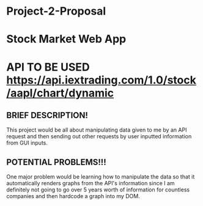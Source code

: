 # Project-2-Proposal
# Stock Market Web App
# API TO BE USED https://api.iextrading.com/1.0/stock/aapl/chart/dynamic

## BRIEF DESCRIPTION! 
This project would be all about manipulating data given to me by an API request and then sending out other requests by user inputted information from GUI inputs. 

## POTENTIAL PROBLEMS!!!
One major problem would be learning how to manipulate the data so that it automatically renders graphs from the API's information since I am definitely not going to go over 5 years worth of information for countless companies and then hardcode a graph into my DOM. 
